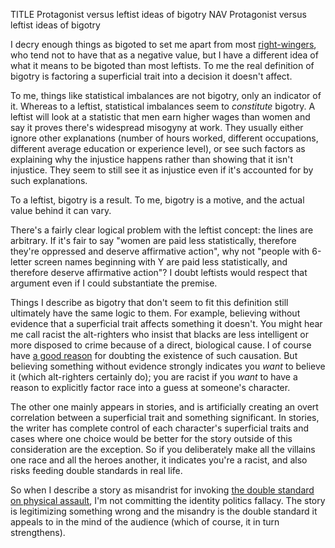 TITLE Protagonist versus leftist ideas of bigotry
NAV Protagonist versus leftist ideas of bigotry

I decry enough things as bigoted to set me apart from most [right-wingers](/argument/left_right), who tend not to have that as a negative value, but I have a different idea of what it means to be bigoted than most leftists. To me the real definition of bigotry is factoring a superficial trait into a decision it doesn't affect.

To me, things like statistical imbalances are not bigotry, only an indicator of it. Whereas to a leftist, statistical imbalances seem to *constitute* bigotry. A leftist will look at a statistic that men earn higher wages than women and say it proves there's widespread misogyny at work. They usually either ignore other explanations (number of hours worked, different occupations, different average education or experience level), or see such factors as explaining why the injustice happens rather than showing that it isn't injustice. They seem to still see it as injustice even if it's accounted for by such explanations.

To a leftist, bigotry is a result. To me, bigotry is a motive, and the actual value behind it can vary.

There's a fairly clear logical problem with the leftist concept: the lines are arbitrary. If it's fair to say "women are paid less statistically, therefore they're oppressed and deserve affirmative action", why not "people with 6-letter screen names beginning with Y are paid less statistically, and therefore deserve affirmative action"? I doubt leftists would respect that argument even if I could substantiate the premise.

Things I describe as bigotry that don't seem to fit this definition still ultimately have the same logic to them. For example, believing without evidence that a superficial trait affects something it doesn't. You might hear me call racist the alt-righters who insist that blacks are less intelligent or more disposed to crime because of a direct, biological cause. I of course have [a good reason](metaphysics) for doubting the existence of such causation. But believing something without evidence strongly indicates you *want* to believe it (which alt-righters certainly do); you are racist if you *want* to have a reason to explicitly factor race into a guess at someone's character.

The other one mainly appears in stories, and is artificially creating an overt correlation between a superficial trait and something significant. In stories, the writer has complete control of each character's superficial traits and cases where one choice would be better for the story outside of this consideration are the exception. So if you deliberately make all the villains one race and all the heroes another, it indicates you're a racist, and also risks feeding double standards in real life.

So when I describe a story as misandrist for invoking [the double standard on physical assault](/fiction/sexist_tropes), I'm not committing the identity politics fallacy. The story is legitimizing something wrong and the misandry is the double standard it appeals to in the mind of the audience (which of course, it in turn strengthens).

